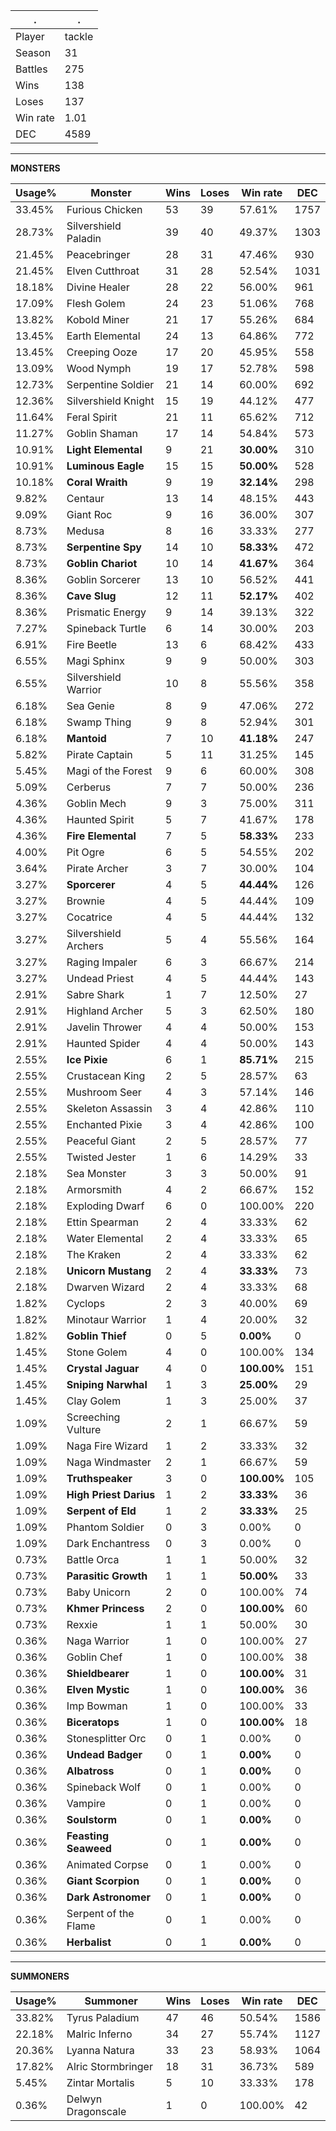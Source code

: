 .|.
|-|-
Player|tackle
Season|31
Battles|275
Wins|138
Loses|137
Win rate|1.01
DEC|4589

---
**MONSTERS**

Usage%|Monster|Wins|Loses|Win rate|DEC|
-|-|-|-|-|-|
33.45%|Furious Chicken|53|39|57.61%|1757|
28.73%|Silvershield Paladin|39|40|49.37%|1303|
21.45%|Peacebringer|28|31|47.46%|930|
21.45%|Elven Cutthroat|31|28|52.54%|1031|
18.18%|Divine Healer|28|22|56.00%|961|
17.09%|Flesh Golem|24|23|51.06%|768|
13.82%|Kobold Miner|21|17|55.26%|684|
13.45%|Earth Elemental|24|13|64.86%|772|
13.45%|Creeping Ooze|17|20|45.95%|558|
13.09%|Wood Nymph|19|17|52.78%|598|
12.73%|Serpentine Soldier|21|14|60.00%|692|
12.36%|Silvershield Knight|15|19|44.12%|477|
11.64%|Feral Spirit|21|11|65.62%|712|
11.27%|Goblin Shaman|17|14|54.84%|573|
10.91%|**Light Elemental**|9|21|**30.00%**|310|
10.91%|**Luminous Eagle**|15|15|**50.00%**|528|
10.18%|**Coral Wraith**|9|19|**32.14%**|298|
9.82%|Centaur|13|14|48.15%|443|
9.09%|Giant Roc|9|16|36.00%|307|
8.73%|Medusa|8|16|33.33%|277|
8.73%|**Serpentine Spy**|14|10|**58.33%**|472|
8.73%|**Goblin Chariot**|10|14|**41.67%**|364|
8.36%|Goblin Sorcerer|13|10|56.52%|441|
8.36%|**Cave Slug**|12|11|**52.17%**|402|
8.36%|Prismatic Energy|9|14|39.13%|322|
7.27%|Spineback Turtle|6|14|30.00%|203|
6.91%|Fire Beetle|13|6|68.42%|433|
6.55%|Magi Sphinx|9|9|50.00%|303|
6.55%|Silvershield Warrior|10|8|55.56%|358|
6.18%|Sea Genie|8|9|47.06%|272|
6.18%|Swamp Thing|9|8|52.94%|301|
6.18%|**Mantoid**|7|10|**41.18%**|247|
5.82%|Pirate Captain|5|11|31.25%|145|
5.45%|Magi of the Forest|9|6|60.00%|308|
5.09%|Cerberus|7|7|50.00%|236|
4.36%|Goblin Mech|9|3|75.00%|311|
4.36%|Haunted Spirit|5|7|41.67%|178|
4.36%|**Fire Elemental**|7|5|**58.33%**|233|
4.00%|Pit Ogre|6|5|54.55%|202|
3.64%|Pirate Archer|3|7|30.00%|104|
3.27%|**Sporcerer**|4|5|**44.44%**|126|
3.27%|Brownie|4|5|44.44%|109|
3.27%|Cocatrice|4|5|44.44%|132|
3.27%|Silvershield Archers|5|4|55.56%|164|
3.27%|Raging Impaler|6|3|66.67%|214|
3.27%|Undead Priest|4|5|44.44%|143|
2.91%|Sabre Shark|1|7|12.50%|27|
2.91%|Highland Archer|5|3|62.50%|180|
2.91%|Javelin Thrower|4|4|50.00%|153|
2.91%|Haunted Spider|4|4|50.00%|143|
2.55%|**Ice Pixie**|6|1|**85.71%**|215|
2.55%|Crustacean King|2|5|28.57%|63|
2.55%|Mushroom Seer|4|3|57.14%|146|
2.55%|Skeleton Assassin|3|4|42.86%|110|
2.55%|Enchanted Pixie|3|4|42.86%|100|
2.55%|Peaceful Giant|2|5|28.57%|77|
2.55%|Twisted Jester|1|6|14.29%|33|
2.18%|Sea Monster|3|3|50.00%|91|
2.18%|Armorsmith|4|2|66.67%|152|
2.18%|Exploding Dwarf|6|0|100.00%|220|
2.18%|Ettin Spearman|2|4|33.33%|62|
2.18%|Water Elemental|2|4|33.33%|65|
2.18%|The Kraken|2|4|33.33%|62|
2.18%|**Unicorn Mustang**|2|4|**33.33%**|73|
2.18%|Dwarven Wizard|2|4|33.33%|68|
1.82%|Cyclops|2|3|40.00%|69|
1.82%|Minotaur Warrior|1|4|20.00%|32|
1.82%|**Goblin Thief**|0|5|**0.00%**|0|
1.45%|Stone Golem|4|0|100.00%|134|
1.45%|**Crystal Jaguar**|4|0|**100.00%**|151|
1.45%|**Sniping Narwhal**|1|3|**25.00%**|29|
1.45%|Clay Golem|1|3|25.00%|37|
1.09%|Screeching Vulture|2|1|66.67%|59|
1.09%|Naga Fire Wizard|1|2|33.33%|32|
1.09%|Naga Windmaster|2|1|66.67%|59|
1.09%|**Truthspeaker**|3|0|**100.00%**|105|
1.09%|**High Priest Darius**|1|2|**33.33%**|36|
1.09%|**Serpent of Eld**|1|2|**33.33%**|25|
1.09%|Phantom Soldier|0|3|0.00%|0|
1.09%|Dark Enchantress|0|3|0.00%|0|
0.73%|Battle Orca|1|1|50.00%|32|
0.73%|**Parasitic Growth**|1|1|**50.00%**|33|
0.73%|Baby Unicorn|2|0|100.00%|74|
0.73%|**Khmer Princess**|2|0|**100.00%**|60|
0.73%|Rexxie|1|1|50.00%|30|
0.36%|Naga Warrior|1|0|100.00%|27|
0.36%|Goblin Chef|1|0|100.00%|38|
0.36%|**Shieldbearer**|1|0|**100.00%**|31|
0.36%|**Elven Mystic**|1|0|**100.00%**|36|
0.36%|Imp Bowman|1|0|100.00%|33|
0.36%|**Biceratops**|1|0|**100.00%**|18|
0.36%|Stonesplitter Orc|0|1|0.00%|0|
0.36%|**Undead Badger**|0|1|**0.00%**|0|
0.36%|**Albatross**|0|1|**0.00%**|0|
0.36%|Spineback Wolf|0|1|0.00%|0|
0.36%|Vampire|0|1|0.00%|0|
0.36%|**Soulstorm**|0|1|**0.00%**|0|
0.36%|**Feasting Seaweed**|0|1|**0.00%**|0|
0.36%|Animated Corpse|0|1|0.00%|0|
0.36%|**Giant Scorpion**|0|1|**0.00%**|0|
0.36%|**Dark Astronomer**|0|1|**0.00%**|0|
0.36%|Serpent of the Flame|0|1|0.00%|0|
0.36%|**Herbalist**|0|1|**0.00%**|0|

---
**SUMMONERS**

Usage%|Summoner|Wins|Loses|Win rate|DEC|
-|-|-|-|-|-|
33.82%|Tyrus Paladium|47|46|50.54%|1586|
22.18%|Malric Inferno|34|27|55.74%|1127|
20.36%|Lyanna Natura|33|23|58.93%|1064|
17.82%|Alric Stormbringer|18|31|36.73%|589|
5.45%|Zintar Mortalis|5|10|33.33%|178|
0.36%|Delwyn Dragonscale|1|0|100.00%|42|
